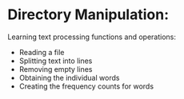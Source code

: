 Directory Manipulation:
=======================

Learning text processing functions and operations:
 - Reading a file
 - Splitting text into lines
 - Removing empty lines
 - Obtaining the individual words
 - Creating the frequency counts for words
 
 
